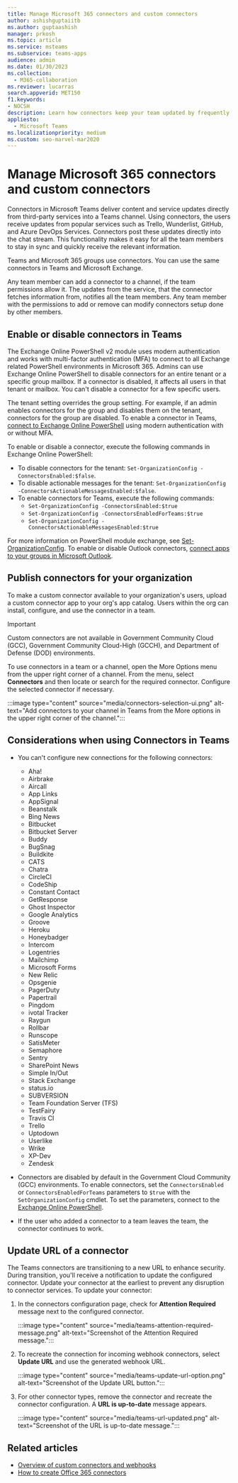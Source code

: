 ```yaml
---
title: Manage Microsoft 365 connectors and custom connectors
author: ashishguptaiitb
ms.author: guptaashish
manager: prkosh
ms.topic: article
ms.service: msteams
ms.subservice: teams-apps
audience: admin
ms.date: 01/30/2023
ms.collection: 
  - M365-collaboration
ms.reviewer: lucarras
search.appverid: MET150
f1.keywords:
- NOCSH
description: Learn how connectors keep your team updated by frequently delivering content and updates directly into a Teams channel for services you use.
appliesto: 
  - Microsoft Teams
ms.localizationpriority: medium
ms.custom: seo-marvel-mar2020
---
```


# Manage Microsoft 365 connectors and custom connectors

Connectors in Microsoft Teams deliver content and service updates directly from third-party services into a Teams channel. Using connectors, the users receive updates from popular services such as Trello, Wunderlist, GitHub, and Azure DevOps Services. Connectors post these updates directly into the chat stream. This functionality makes it easy for all the team members to stay in sync and quickly receive the relevant information.

Teams and Microsoft 365 groups use connectors. You can use the same connectors in Teams and Microsoft Exchange.

Any team member can add a connector to a channel, if the team permissions allow it. The updates from the service, that the connector fetches information from, notifies all the team members. Any team member with the permissions to add or remove can modify connectors setup done by other members.

## Enable or disable connectors in Teams

The Exchange Online PowerShell v2 module uses modern authentication and works with multi-factor authentication (MFA) to connect to all Exchange related PowerShell environments in Microsoft 365. Admins can use Exchange Online PowerShell to disable connectors for an entire tenant or a specific group mailbox. If a connector is disabled, it affects all users in that tenant or mailbox. You can't disable a connector for a few specific users.

The tenant setting overrides the group setting. For example, if an admin enables connectors for the group and disables them on the tenant, connectors for the group are disabled. To enable a connector in Teams, [connect to Exchange Online PowerShell](/powershell/exchange/connect-to-exchange-online-powershell?view=exchange-ps#connect-to-exchange-online-powershell-using-modern-authentication-with-or-without-mfa&preserve-view=true) using modern authentication with or without MFA.

To enable or disable a connector, execute the following commands in Exchange Online PowerShell:

* To disable connectors for the tenant: `Set-OrganizationConfig -ConnectorsEnabled:$false`.
* To disable actionable messages for the tenant: `Set-OrganizationConfig -ConnectorsActionableMessagesEnabled:$false`.
* To enable connectors for Teams, execute the following commands:
  * `Set-OrganizationConfig -ConnectorsEnabled:$true`
  * `Set-OrganizationConfig -ConnectorsEnabledForTeams:$true`
  * `Set-OrganizationConfig -ConnectorsActionableMessagesEnabled:$true`

For more information on PowerShell module exchange, see [Set-OrganizationConfig](/powershell/module/exchange/Set-OrganizationConfig?view=exchange-ps&preserve-view=true). To enable or disable Outlook connectors, [connect apps to your groups in Microsoft Outlook](https://support.microsoft.com/topic/connect-apps-to-your-groups-in-outlook-ed0ce547-038f-4902-b9b3-9e518ae6fbab).

## Publish connectors for your organization

To make a custom connector available to your organization's users, upload a custom connector app to your org's app catalog. Users within the org can install, configure, and use the connector in a team.

> [!IMPORTANT]
> Custom connectors are not available in Government Community Cloud (GCC), Government Community Cloud-High (GCCH), and Department of Defense (DOD) environments.

To use connectors in a team or a channel, open the More Options menu from the upper right corner of a channel. From the menu, select **Connectors** and then locate or search for the required connector. Configure the selected connector if necessary.

:::image type="content" source="media/connectors-selection-ui.png" alt-text="Add connectors to your channel in Teams from the More options in the upper right corner of the channel.":::

## Considerations when using Connectors in Teams

* You can't configure new connections for the following connectors:

  * Aha!
  * Airbrake
  * Aircall
  * App Links
  * AppSignal
  * Beanstalk
  * Bing News
  * Bitbucket
  * Bitbucket Server
  * Buddy
  * BugSnag
  * Buildkite
  * CATS
  * Chatra
  * CircleCI
  * CodeShip
  * Constant Contact
  * GetResponse
  * Ghost Inspector
  * Google Analytics
  * Groove
  * Heroku
  * Honeybadger
  * Intercom
  * Logentries
  * Mailchimp
  * Microsoft Forms
  * New Relic
  * Opsgenie
  * PagerDuty
  * Papertrail
  * Pingdom
  * ivotal Tracker
  * Raygun
  * Rollbar
  * Runscope
  * SatisMeter
  * Semaphore
  * Sentry
  * SharePoint News
  * Simple In/Out
  * Stack Exchange
  * status.io
  * SUBVERSION
  * Team Foundation Server (TFS)
  * TestFairy
  * Travis CI
  * Trello
  * Uptodown
  * Userlike
  * Wrike
  * XP-Dev
  * Zendesk

* Connectors are disabled by default in the Government Cloud Community (GCC) environments. To enable connectors, set the `ConnectorsEnabled` or `ConnectorsEnabledForTeams` parameters to `$true` with the `SetOrganizationConfig` cmdlet. To set the parameters, connect to the [Exchange Online PowerShell](/powershell/exchange/connect-to-exchange-online-powershell?view=exchange-ps&preserve-view=true).

* If the user who added a connector to a team leaves the team, the connector continues to work.

## Update URL of a connector

The Teams connectors are transitioning to a new URL to enhance security. During transition, you'll receive a notification to update the configured connector. Update your connector at the earliest to prevent any disruption to connector services. To update your connector:

1. In the connectors configuration page, check for **Attention Required** message next to the configured connector.

   :::image type="content" source="media/teams-attention-required-message.png" alt-text="Screenshot of the Attention Required message.":::

1. To recreate the connection for incoming webhook connectors, select **Update URL** and use the generated webhook URL.

   :::image type="content" source="media/teams-update-url-option.png" alt-text="Screenshot of the Update URL button.":::

1. For other connector types, remove the connector and recreate the connector configuration. A **URL is up-to-date** message appears.

   :::image type="content" source="media/teams-url-updated.png" alt-text="Screenshot of the URL is up-to-date message.":::

## Related articles

* [Overview of custom connectors and webhooks](/microsoftteams/platform/webhooks-and-connectors/what-are-webhooks-and-connectors)
* [How to create Office 365 connectors](/microsoftteams/platform/webhooks-and-connectors/how-to/connectors-creating)

